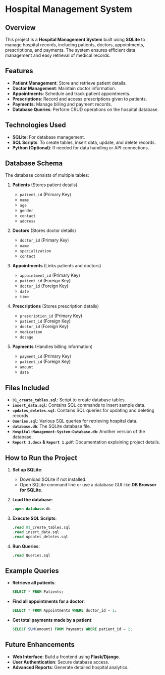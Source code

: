 # Hospital Management System

## Overview
This project is a **Hospital Management System** built using **SQLite** to manage hospital records, including patients, doctors, appointments, prescriptions, and payments. The system ensures efficient data management and easy retrieval of medical records.

## Features
- **Patient Management**: Store and retrieve patient details.
- **Doctor Management**: Maintain doctor information.
- **Appointments**: Schedule and track patient appointments.
- **Prescriptions**: Record and access prescriptions given to patients.
- **Payments**: Manage billing and payment records.
- **Database Queries**: Perform CRUD operations on the hospital database.

## Technologies Used
- **SQLite**: For database management.
- **SQL Scripts**: To create tables, insert data, update, and delete records.
- **Python (Optional)**: If needed for data handling or API connections.

## Database Schema
The database consists of multiple tables:

1. **Patients** (Stores patient details)
   - `patient_id` (Primary Key)
   - `name`
   - `age`
   - `gender`
   - `contact`
   - `address`

2. **Doctors** (Stores doctor details)
   - `doctor_id` (Primary Key)
   - `name`
   - `specialization`
   - `contact`

3. **Appointments** (Links patients and doctors)
   - `appointment_id` (Primary Key)
   - `patient_id` (Foreign Key)
   - `doctor_id` (Foreign Key)
   - `date`
   - `time`

4. **Prescriptions** (Stores prescription details)
   - `prescription_id` (Primary Key)
   - `patient_id` (Foreign Key)
   - `doctor_id` (Foreign Key)
   - `medication`
   - `dosage`

5. **Payments** (Handles billing information)
   - `payment_id` (Primary Key)
   - `patient_id` (Foreign Key)
   - `amount`
   - `date`

## Files Included
- **`01_create_tables.sql`**: Script to create database tables.
- **`insert_data.sql`**: Contains SQL commands to insert sample data.
- **`updates_deletes.sql`**: Contains SQL queries for updating and deleting records.
- **`Queries.sql`**: Various SQL queries for retrieving hospital data.
- **`database.db`**: The SQLite database file.
- **`Hospital-Management-System-Database.db`**: Another version of the database.
- **`Report 1.docx` & `Report 1.pdf`**: Documentation explaining project details.

## How to Run the Project
1. **Set up SQLite**:
   - Download SQLite if not installed.
   - Open SQLite command line or use a database GUI like **DB Browser for SQLite**.

2. **Load the database**:
   ```sql
   .open database.db
   ```

3. **Execute SQL Scripts**:
   ```sql
   .read 01_create_tables.sql
   .read insert_data.sql
   .read updates_deletes.sql
   ```

4. **Run Queries**:
   ```sql
   .read Queries.sql
   ```

## Example Queries
- **Retrieve all patients**:
  ```sql
  SELECT * FROM Patients;
  ```
- **Find all appointments for a doctor**:
  ```sql
  SELECT * FROM Appointments WHERE doctor_id = 1;
  ```
- **Get total payments made by a patient**:
  ```sql
  SELECT SUM(amount) FROM Payments WHERE patient_id = 2;
  ```

## Future Enhancements
- **Web Interface**: Build a frontend using **Flask/Django**.
- **User Authentication**: Secure database access.
- **Advanced Reports**: Generate detailed hospital analytics.



